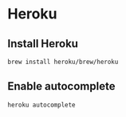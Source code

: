 # Heroku

## Install Heroku

```
brew install heroku/brew/heroku
```

## Enable autocomplete

```
heroku autocomplete
```

